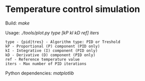 # Temperature control simulation

Build: *make*

Usage: *./tools/plot.py type [kP kI kD ref] iters*

    type - {pid|tres} - Algorithm type: PID or Treshold
    kP - Proportional (P) component (PID only)
    kI - Integrative (I) component (PID only)
    kD - Derivative (D) component (PID only)
    ref - Reference temperature value
    iters - Max number of PID iterations

Python dependencies: *matplotlib*
